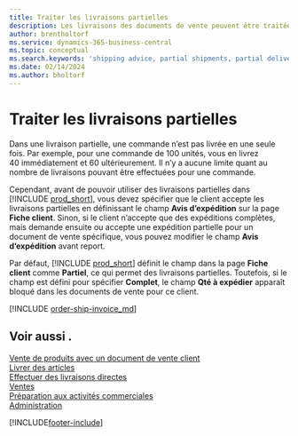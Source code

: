 ```yaml
---
title: Traiter les livraisons partielles
description: Les livraisons des documents de vente peuvent être traitées dans Business Central avec des livraisons partielles à l’aide des champs Avis de livraison et Quantité à livrer.
author: brentholtorf
ms.service: dynamics-365-business-central
ms.topic: conceptual
ms.search.keywords: 'shipping advice, partial shipments, partial deliveries, trade, customer sales order'
ms.date: 02/14/2024
ms.author: bholtorf
---
```

# <a name="process-partial-shipments"></a>Traiter les livraisons partielles

Dans une livraison partielle, une commande n’est pas livrée en une seule fois. Par exemple, pour une commande de 100 unités, vous en livrez 40 immédiatement et 60 ultérieurement. Il n’y a aucune limite quant au nombre de livraisons pouvant être effectuées pour une commande.

Cependant, avant de pouvoir utiliser des livraisons partielles dans [!INCLUDE [prod_short](includes/prod_short.md)], vous devez spécifier que le client accepte les livraisons partielles en définissant le champ **Avis d’expédition** sur la page **Fiche client**. Sinon, si le client n’accepte que des expéditions complètes, mais demande ensuite ou accepte une expédition partielle pour un document de vente spécifique, vous pouvez modifier le champ **Avis d’expédition** avant report.

Par défaut, [!INCLUDE [prod_short](includes/prod_short.md)] définit le champ dans la page **Fiche client** comme **Partiel**, ce qui permet des livraisons partielles. Toutefois, si le champ est défini pour spécifier **Complet**, le champ **Qté à expédier** apparaît bloqué dans les documents de vente pour ce client.

[!INCLUDE [order-ship-invoice_md](includes/order-ship-invoice.md)]

## <a name="see-also"></a>Voir aussi .

[Vente de produits avec un document de vente client](sales-how-sell-products.md)  
[Livrer des articles](warehouse-how-ship-items.md)  
[Effectuer des livraisons directes](sales-how-drop-shipment.md)  
[Ventes](sales-manage-sales.md)  
[Préparation aux activités commerciales](ui-get-ready-business.md)  
[Administration](admin-setup-and-administration.md)  

[!INCLUDE[footer-include](includes/footer-banner.md)]
